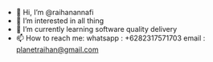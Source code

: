 - 👋 Hi, I’m @raihanannafi
- 👀 I’m interested in all thing
- 🌱 I’m currently learning software quality delivery
- 📫 How to reach me:
whatsapp : +6282317571703
email    : planetraihan@gmail.com

<!---
raihanannafi/raihanannafi is a ✨ special ✨ repository because its `README.md` (this file) appears on your GitHub profile.
You can click the Preview link to take a look at your changes.
--->
